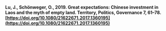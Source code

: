 **Lu, J., Schönweger, O., 2019. Great expectations: Chinese investment in Laos and the myth of empty land. Territory, Politics, Governance 7, 61–78. [https://doi.org/10.1080/21622671.2017.1360195](https://doi.org/10.1080/21622671.2017.1360195)**
